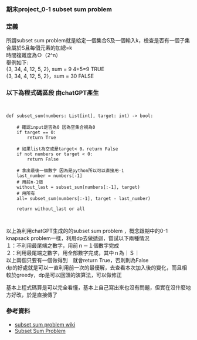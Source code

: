 ### 期末project_0-1 subset sum problem



### 定義
所謂subset sum problem就是給定一個集合S及一個輸入k，檢查是否有一個子集合屬於S且每個元素的加總=k</br>
時間複雜度為Ｏ（2^n）</br>
舉例如下:</br>
{3, 34, 4, 12, 5, 2}, sum = 9  4+5=9 TRUE</br>
{3, 34, 4, 12, 5, 2}，sum = 30 FALSE</br>


### 以下為程式碼區段 由chatGPT產生

<pre><code>

def subset_sum(numbers: List[int], target: int) -> bool:

    # 確認input是否為0 因為空集合視為0
    if target == 0:
        return True

    # 如果list為空或是target< 0，return False
    if not numbers or target < 0:
        return False

    # 拿出最後一個數字 因為是python所以可以直接用-1
    last_number = numbers[-1]
    # 用前n-1個
    without_last = subset_sum(numbers[:-1], target)
    # 用所有
    all= subset_sum(numbers[:-1], target - last_number)

    return without_last or all


</code></pre>

以上為利用chatGPT生成的的subset sum problem ，概念跟期中的0-1 knapsack problem一樣，利用dp去做遞迴，嘗試以下兩種情況</br>
１：不利用最尾端之數字，用前ｎ－１個數字完成</br>
２：利用最尾端之數字，用全部數字完成，其中ｎ為｜Ｓ｜</br>
以上兩個只要有一個做得到　就會return True，否則則為False</br>
dp的好處就是可以一直利用前一次的最優解，去查看本次加入後的變化，而且相較於greedy，dp是可以回頭的演算法，可以做修正</br>

基本上程式碼算是可以完全看懂，基本上自己寫出來也沒有問題，但實在沒什麼地方好改，於是直接傳了</br>







### 參考資料
* [subset sum problem wiki](https://zh.m.wikipedia.org/zh-hant/%E5%AD%90%E9%9B%86%E5%92%8C%E5%95%8F%E9%A1%8C)
* [Subset Sum Problem](https://ithelp.ithome.com.tw/articles/10240370)
